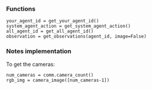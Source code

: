 ### Functions
```
your_agent_id = get_your_agent_id()
system_agent_action = get_system_agent_action()
all_agent_id = get_all_agent_id()
observation = get_observations(agent_id, image=False)
```


### Notes implementation
To get the cameras:

```
num_cameras = comm.camera_count()
rgb_img = camera_image([num_cameras-1])
```






















